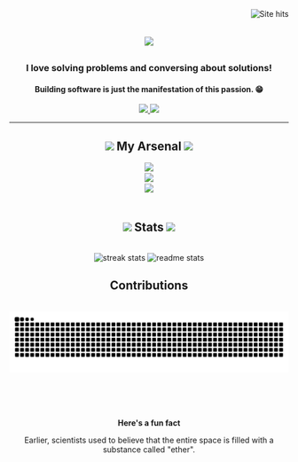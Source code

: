 <img align="right" src="https://visitor-badge.laobi.icu/badge?page_id=suryaanshrai.suryaanshrai" alt="Site hits"/>

<h1 align="center">
    <img src="https://readme-typing-svg.herokuapp.com/?font=Righteous&size=35&center=true&vCenter=true&width=500&height=70&duration=4000&lines=Yo!+%F0%9F%A4%98;+I+am+Suryaansh+Rai;A%20budding+Software+Engineer;" />
</h1>

<h3 align="center">I love solving problems and conversing about solutions!</h3>
<h4 align="center">Building software is just the manifestation of this passion. 😁</h4>

<div align="center">

 </div>

 <div align="center"> 
  <a href="mailto:suryaanshrai@gmail.com">
    <img src="https://img.shields.io/badge/Gmail-333333?style=for-the-badge&logo=gmail&logoColor=red" />
  </a>
  <a href="https://linkedin.com/in/suryaansh-rai" target="_blank">
    <img src="https://img.shields.io/badge/LinkedIn-0077B5?style=for-the-badge&logo=linkedin&logoColor=white" target="_blank" />
  </a>
</div>




 <hr/>
    <h2 align="center">
        <img src = "https://media2.giphy.com/media/QssGEmpkyEOhBCb7e1/giphy.gif?cid=ecf05e47a0n3gi1bfqntqmob8g9aid1oyj2wr3ds3mg700bl&rid=giphy.gif" width = 16px>
        My Arsenal
        <img src = "https://media2.giphy.com/media/QssGEmpkyEOhBCb7e1/giphy.gif?cid=ecf05e47a0n3gi1bfqntqmob8g9aid1oyj2wr3ds3mg700bl&rid=giphy.gif" width = 16px>
    </h2>


<div align="center">
    <img src="https://skillicons.dev/icons?i=python,javascript,c,cpp,mysql" /><br>
    <img src="https://skillicons.dev/icons?i=django,flask,fastapi" /><br>
    <img src="https://skillicons.dev/icons?i=git,github,docker,ubuntu,bash,vscode,stackoverflow" /><br>
</div>

<br/>




<h2 align="center"><img src="https://media.giphy.com/media/iY8CRBdQXODJSCERIr/giphy.gif" width="24"> Stats <img src="https://media.giphy.com/media/iY8CRBdQXODJSCERIr/giphy.gif" width="24"></h2>
<br>
<div align=center>
  <img width=390 src="https://github-readme-streak-stats-salesp07.vercel.app/?user=suryaanshrai&count_private=true&theme=react&border_radius=10" alt="streak stats"/>    
  <img width=390 src="https://github-readme-stats-salesp07.vercel.app/api?username=suryaanshrai&count_private=true&show_icons=true&theme=react&rank_icon=github&border_radius=10" alt="readme stats" />
<!--   <img width=325 align="center" src="https://github-readme-stats-salesp07.vercel.app/api/top-langs/?username=suryaanshrai&hide=HTML&langs_count=8&layout=compact&theme=react&border_radius=10&size_weight=0.5&count_weight=0.5&exclude_repo=github-readme-stats" alt="top langs" /> -->
</div>





<div align="center">
  <h2>Contributions</h2>
  <br>
  <img alt="snake eating my contributions" src="https://raw.githubusercontent.com/suryaanshrai/suryaanshrai/output/github-contribution-grid-snake.svg" />
  
  <br/><br/><br/>
</div>

<div align="center">
    <p>
        <b>Here's a fun fact</b>
    </p>
    Earlier, scientists used to believe that the entire space is filled with a substance called "ether".
</div>
